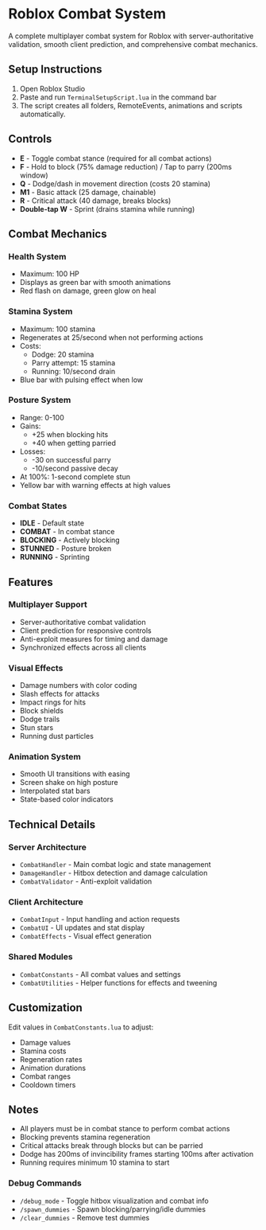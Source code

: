 # Roblox Combat System

A complete multiplayer combat system for Roblox with server-authoritative validation, smooth client prediction, and comprehensive combat mechanics.

## Setup Instructions

1. Open Roblox Studio
2. Paste and run `TerminalSetupScript.lua` in the command bar
3. The script creates all folders, RemoteEvents, animations and scripts automatically.

## Controls

- **E** - Toggle combat stance (required for all combat actions)
- **F** - Hold to block (75% damage reduction) / Tap to parry (200ms window)
- **Q** - Dodge/dash in movement direction (costs 20 stamina)
- **M1** - Basic attack (25 damage, chainable)
- **R** - Critical attack (40 damage, breaks blocks)
- **Double-tap W** - Sprint (drains stamina while running)

## Combat Mechanics

### Health System
- Maximum: 100 HP
- Displays as green bar with smooth animations
- Red flash on damage, green glow on heal

### Stamina System
- Maximum: 100 stamina
- Regenerates at 25/second when not performing actions
- Costs:
  - Dodge: 20 stamina
  - Parry attempt: 15 stamina
  - Running: 10/second drain
- Blue bar with pulsing effect when low

### Posture System
- Range: 0-100
- Gains:
  - +25 when blocking hits
  - +40 when getting parried
- Losses:
  - -30 on successful parry
  - -10/second passive decay
- At 100%: 1-second complete stun
- Yellow bar with warning effects at high values

### Combat States
- **IDLE** - Default state
- **COMBAT** - In combat stance
- **BLOCKING** - Actively blocking
- **STUNNED** - Posture broken
- **RUNNING** - Sprinting

## Features

### Multiplayer Support
- Server-authoritative combat validation
- Client prediction for responsive controls
- Anti-exploit measures for timing and damage
- Synchronized effects across all clients

### Visual Effects
- Damage numbers with color coding
- Slash effects for attacks
- Impact rings for hits
- Block shields
- Dodge trails
- Stun stars
- Running dust particles

### Animation System
- Smooth UI transitions with easing
- Screen shake on high posture
- Interpolated stat bars
- State-based color indicators

## Technical Details

### Server Architecture
- `CombatHandler` - Main combat logic and state management
- `DamageHandler` - Hitbox detection and damage calculation
- `CombatValidator` - Anti-exploit validation

### Client Architecture
- `CombatInput` - Input handling and action requests
- `CombatUI` - UI updates and stat display
- `CombatEffects` - Visual effect generation

### Shared Modules
- `CombatConstants` - All combat values and settings
- `CombatUtilities` - Helper functions for effects and tweening

## Customization

Edit values in `CombatConstants.lua` to adjust:
- Damage values
- Stamina costs
- Regeneration rates
- Animation durations
- Combat ranges
- Cooldown timers

## Notes

- All players must be in combat stance to perform combat actions
- Blocking prevents stamina regeneration
- Critical attacks break through blocks but can be parried
- Dodge has 200ms of invincibility frames starting 100ms after activation
- Running requires minimum 10 stamina to start
### Debug Commands
- `/debug_mode` - Toggle hitbox visualization and combat info
- `/spawn_dummies` - Spawn blocking/parrying/idle dummies
- `/clear_dummies` - Remove test dummies

